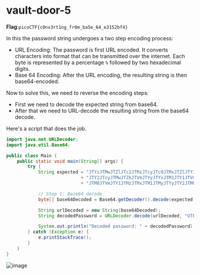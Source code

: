 # vault-door-5

__Flag__:`picoCTF{c0nv3rt1ng_fr0m_ba5e_64_e3152bf4}`

In this the password string undergoes a two step encoding process:
- URL Encoding: The password is first URL encoded. It converts characters into format that can be transmitted over the internet. Each byte is represented by a percentage `%` followed by two hexadecimal digits.
- Base 64 Encoding: After the URL encoding, the resulting string is then base64-encoded.

Now to solve this, we need to reverse the encoding steps:
- First we need to decode the expected string from base64.
- After that we need to URL-decode the resulting string from the base64 decode.

Here's a script that does the job.
```java
import java.net.URLDecoder;
import java.util.Base64;

public class Main {  
    public static void main(String[] args) {
        try {
            String expected = "JTYzJTMwJTZlJTc2JTMzJTcyJTc0JTMxJTZlJTY3JTVm"
                            + "JTY2JTcyJTMwJTZkJTVmJTYyJTYxJTM1JTY1JTVmJTM2"
                            + "JTM0JTVmJTY1JTMzJTMxJTM1JTMyJTYyJTY2JTM0";

            // Step 1: Base64 decode
            byte[] base64Decoded = Base64.getDecoder().decode(expected);

            String urlDecoded = new String(base64Decoded);
            String decodedPassword = URLDecoder.decode(urlDecoded, "UTF-8");

            System.out.println("Decoded password: " + decodedPassword);
        } catch (Exception e) {
            e.printStackTrace();
        }
    }
}
```

![image](https://github.com/user-attachments/assets/20e00f30-08f4-4738-868e-cf29c90ba212)
